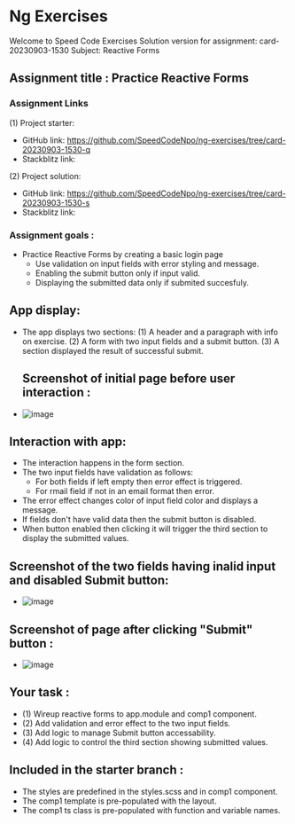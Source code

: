 # Ng Exercises

Welcome to Speed Code Exercises
Solution version for assignment: card-20230903-1530
Subject: Reactive Forms

## Assignment title : Practice Reactive Forms

### Assignment Links

(1) Project starter:

- GitHub link: https://github.com/SpeedCodeNpo/ng-exercises/tree/card-20230903-1530-q
- Stackblitz link:

(2) Project solution:

- GitHub link: https://github.com/SpeedCodeNpo/ng-exercises/tree/card-20230903-1530-s
- Stackblitz link:

### Assignment goals :

- Practice Reactive Forms by creating a basic login page
  - Use validation on input fields with error styling and message.
  - Enabling the submit button only if input valid.
  - Displaying the submitted data only if submited succesfuly.

## App display:

- The app displays two sections:
  (1) A header and a paragraph with info on exercise.
  (2) A form with two input fields and a submit button.
  (3) A section displayed the result of successful submit.

  ## Screenshot of initial page before user interaction :

- ![image](https://github.com/SpeedCodeNpo/ng-exercises/assets/132397719/060c04cd-ec3b-4e52-91b8-001f86051471)

## Interaction with app:

- The interaction happens in the form section.
- The two input fields have validation as follows:
  - For both fields if left empty then error effect is triggered.
  - For rmail field if not in an email format then error.
- The error effect changes color of input field color and displays a message.
- If fields don't have valid data then the submit button is disabled.
- When button enabled then clicking it will trigger the third section to display the submitted values.

## Screenshot of the two fields having inalid input and disabled Submit button:

- ![image](https://github.com/SpeedCodeNpo/ng-exercises/assets/132397719/6a134194-9dda-4bb8-af3b-ab9d4685b808)

## Screenshot of page after clicking "Submit" button :

- ![image](https://github.com/SpeedCodeNpo/ng-exercises/assets/132397719/7f200763-1064-4405-ae83-438915de6005)

## Your task :
- (1) Wireup reactive forms to app.module and comp1 component.
- (2) Add validation and error effect to the two input fields.
- (3) Add logic to manage Submit button accessability.
- (4) Add logic to control the third section showing submitted values.

## Included in the starter branch :
- The styles are predefined in the styles.scss and in comp1 component.
- The comp1 template is pre-populated with the layout.
- The comp1 ts class is pre-populated with function and variable names.
